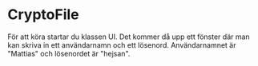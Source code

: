# CryptoFile

För att köra startar du klassen UI. Det kommer då upp ett fönster där man kan skriva in ett användarnamn och ett lösenord. 
Användarnamnet är "Mattias" och lösenordet är "hejsan".
